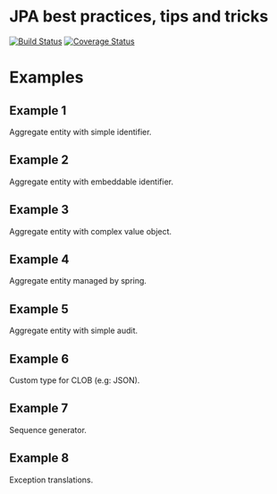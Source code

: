 # JPA best practices, tips and tricks

[![Build Status](https://travis-ci.org/mkuthan/example-jpa.png)](https://travis-ci.org/mkuthan/example-jpa) [![Coverage Status](https://coveralls.io/repos/mkuthan/example-jpa/badge.png)](https://coveralls.io/r/mkuthan/example-jpa)

Examples
========

Example 1
---------

Aggregate entity with simple identifier.

Example 2
---------

Aggregate entity with embeddable identifier. 


Example 3
---------

Aggregate entity with complex value object. 

Example 4
---------

Aggregate entity managed by spring.

Example 5
---------

Aggregate entity with simple audit.

Example 6
---------

Custom type for CLOB (e.g: JSON).

Example 7
---------

Sequence generator.

Example 8
---------

Exception translations.


